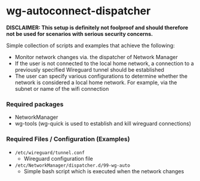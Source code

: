 # wg-autoconnect-dispatcher

**DISCLAIMER: This setup is definitely not foolproof and should therefore not be used for scenarios with serious security concerns.**

Simple collection of scripts and examples that achieve the following:

* Monitor network changes via. the dispatcher of Network Manager
* If the user is not connected to the local home network, a connection to a previously specified Wireguard tunnel should be established
* The user can specify various configurations to determine whether the network is considered a local home network. For example, via the subnet or name of the wifi connection

### Required packages
* NetworkManager
* wg-tools (wg-quick is used to establish and kill wireguard connections)

### Required Files / Configuration (Examples)
* `/etc/wireguard/tunnel.conf`
    * Wireguard configuration file
* `/etc/NetworkManager/dispatcher.d/99-wg-auto`
    * Simple bash script which is executed when the network changes

